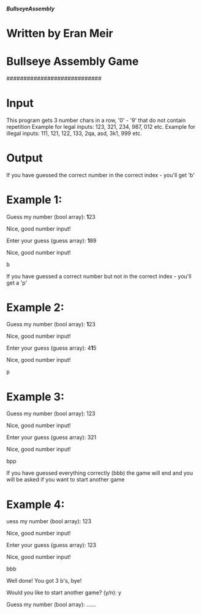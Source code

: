 ##### BullseyeAssembly #####
#  Written by Eran Meir    #
#  Bullseye Assembly Game  #
############################

# Input
This program gets 3 number chars in a row, '0' - '9' that do not contain repetition
Example for legal inputs: 123, 321, 234, 987, 012 etc.
Example for illegal inputs: 111, 121, 122, 133, 2qa, asd, 3k1, 999 etc.

# Output
If you have guessed the correct number in the correct index - you'll get 'b'

# Example 1:
Guess my number (bool array): <b>1</b>23

Nice, good number input!

Enter your guess (guess array): <b>1</b>89

Nice, good number input!

b

If you have guessed a correct number but not in the correct index - you'll get a 'p'
# Example 2:
Guess my number (bool array): <b>1</b>23

Nice, good number input!

Enter your guess (guess array): 4<b>1</b>5

Nice, good number input!

p

# Example 3:
Guess my number (bool array): 123

Nice, good number input!

Enter your guess (guess array): 321

Nice, good number input!

bpp

If you have guessed everything correctly (bbb) the game will end and you will be asked if you want to start another game
# Example 4:
uess my number (bool array): 123

Nice, good number input!

Enter your guess (guess array): 123

Nice, good number input!

bbb

Well done! You got 3 b's, bye! 

Would you like to start another game? (y/n): y

Guess my number (bool array): ......


